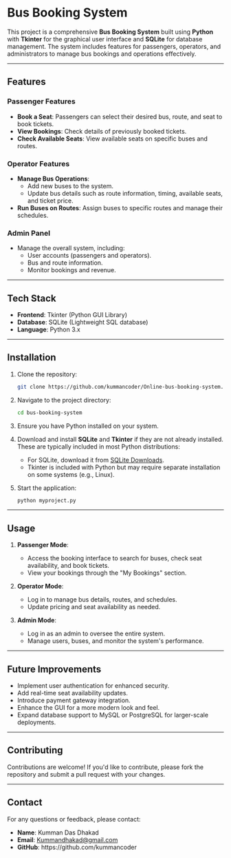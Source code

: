 # Bus Booking System

This project is a comprehensive **Bus Booking System** built using **Python** with **Tkinter** for the graphical user interface and **SQLite** for database management. The system includes features for passengers, operators, and administrators to manage bus bookings and operations effectively.

---

## Features

### Passenger Features

- **Book a Seat**: Passengers can select their desired bus, route, and seat to book tickets.
- **View Bookings**: Check details of previously booked tickets.
- **Check Available Seats**: View available seats on specific buses and routes.

### Operator Features

- **Manage Bus Operations**:
  - Add new buses to the system.
  - Update bus details such as route information, timing, available seats, and ticket price.
- **Run Buses on Routes**: Assign buses to specific routes and manage their schedules.

### Admin Panel

- Manage the overall system, including:
  - User accounts (passengers and operators).
  - Bus and route information.
  - Monitor bookings and revenue.

---

## Tech Stack

- **Frontend**: Tkinter (Python GUI Library)
- **Database**: SQLite (Lightweight SQL database)
- **Language**: Python 3.x

---

## Installation

1. Clone the repository:

   ```bash
   git clone https://github.com/kummancoder/Online-bus-booking-system.git
   ```

2. Navigate to the project directory:

   ```bash
   cd bus-booking-system
   ```

3. Ensure you have Python installed on your system.

4. Download and install **SQLite** and **Tkinter** if they are not already installed. These are typically included in most Python distributions:

   - For SQLite, download it from [SQLite Downloads](https://sqlite.org/download.html).
   - Tkinter is included with Python but may require separate installation on some systems (e.g., Linux).

5. Start the application:

   ```bash
   python myproject.py
   ```

---

## Usage

1. **Passenger Mode**:

   - Access the booking interface to search for buses, check seat availability, and book tickets.
   - View your bookings through the "My Bookings" section.

2. **Operator Mode**:

   - Log in to manage bus details, routes, and schedules.
   - Update pricing and seat availability as needed.

3. **Admin Mode**:

   - Log in as an admin to oversee the entire system.
   - Manage users, buses, and monitor the system's performance.

---

## Future Improvements

- Implement user authentication for enhanced security.
- Add real-time seat availability updates.
- Introduce payment gateway integration.
- Enhance the GUI for a more modern look and feel.
- Expand database support to MySQL or PostgreSQL for larger-scale deployments.

---

## Contributing

Contributions are welcome! If you'd like to contribute, please fork the repository and submit a pull request with your changes.

---

## Contact

For any questions or feedback, please contact:

- **Name**: Kumman Das Dhakad
- **Email**: [Kummandhakad@gmail.com](mailto\:Kummandhakad@gmail.com) 
- **GitHub**: https\://github.com/kummancoder

